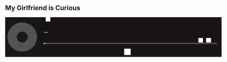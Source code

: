 ## My Girlfriend is Curious

<spotify style="position: fixed;">
    <div class = "spotifyPlayer" style="position: relative; display: flex; flex-direction: row; width: 100vw; max-width: 700px; min-width: 320px; font-family: 'Helvetica Neue', sans-serif; background-color: #191414;text-overflow: ellipsis;white-space: nowrap;overflow: hidden; ">
        <a href="https://open.spotify.com/user/goofyshnoofy" style="color: white; font-weight: bold; text-decoration: none"><div class = "spotifyStatusIndicator" style="position: absolute; right: min(1.5vmin,10px); top: min(1.5vmin,10px); background-color: #191414;text-align: center; padding: min(.7vmin,7px) min(1vmin,7px); font-size: clamp(10px, 1.5vw, 12px); min-width: 40px;max-width: 80px; border-radius: 10000px;" onMouseOver="this.style.backgroundColor='#191414'" onMouseOut="this.style.backgroundColor='#191414'">&nbsp;</div></a>
        <div class = "playerImgContainer" style="height: 130px;">
            <img class = "trackImg" src = "https://raw.githubusercontent.com/nickesc/My-Girlfriend-is-Curious/main/img/missingAlbum.png" alt = "albumArt" style="height:130px;object-fit: cover">
        </div>
        <div class = 'playerControlsContainer' style=" display: flex; flex-direction: column; width: 100%">
            <div class = "trackInfoContainer" style="display: flex; flex-direction: column; height:65%; max-width: 100%; justify-content:center; padding-left: 2.5%;padding-right: 2.5%">
                <div class = "device" style="color: #535353; font-size: clamp(8px,1.5vw,15px);display: flex;align-items: center;"><div class = "deviceName">&nbsp;</div> <img class = "deviceImg" src = "https://raw.githubusercontent.com/nickesc/My-Girlfriend-is-Curious/main/img/blank.png" alt="deviceImage" style="padding-left:3px;height:2ex;color: #535353"></div>
                <div class = "playerMiddle" style="display: flex; flex-direction: row; align-items: baseline; justify-content: left; width: 100%; margin: .3vh 0">
                    <a href = "" class = "trackName" style="text-decoration:none;font-size:clamp(8px,2vw,17px);text-overflow: clip;white-space: nowrap;overflow: hidden;width: fit-content;max-width:23ch;color: white; font-weight: bold;">...</a>
                    <div class = "trackBreak" style="font-size: clamp(8px,2vw,20px); color: #B3B3B3; padding: 0 5px">&nbsp;</div>
                    <a href = "" class = "trackContext" style="text-decoration:none; text-overflow: clip;white-space: nowrap;overflow: hidden;width: fit-content;max-width:47%;color: #B3B3B3; font-weight: normal;font-size: clamp(7px,1.5vw,15px)">&nbsp;</a>
                </div>
                <div style="display: flex; justify-content: space-between">
                    <a class = "trackArtist" style="font-size:clamp(8px,1.5vw,15px);color: #B3B3B3; font-weight: normal; text-decoration: none" href="">&nbsp;</a>
                    <div style="display: flex; flex-direction: row; justify-content: center; font-size: 15px" >
                        <img class = "shuffleImg" src = "https://raw.githubusercontent.com/nickesc/My-Girlfriend-is-Curious/main/img/blank.png" alt="shuffleImage" style="padding-left:1vw;height:2ex;">
                        <img class = "repeatImg" src = "https://raw.githubusercontent.com/nickesc/My-Girlfriend-is-Curious/main/img/blank.png" alt="repeatImage" style="padding-left:1vw;padding-right:1vw;height:2ex;">
                        <div class = "volumeLevel" style="margin:0 3px;height:1.8ex;background-color: #191414; width: .5vw; max-width: 4px; min-width: 3px;display: flex;justify-content: flex-end;flex-direction: column;"><div class="volumeFill" style="background-color: #B3B3B3; height:0%"></div></div>
                    </div>
                </div>
            </div>
            <div class="playerProgressContainer" style="height:10%; display: flex; flex-direction: row">
                <div style="width: 95%; height:30%; background-color: #535353; margin-left: auto; margin-right: auto"><div class = "innerProgress" style="width: 1%; height: 100%; background-color: #B3B3B3;"></div></div>
            </div>
            <a class="onSpotifyContainer" style="font-size: 17px;text-decoration:none;height: 25%; background-color: #191414;text-align: center; color: white; font-weight: bold; display: flex;justify-content: center;align-items: center;" onMouseOver="this.style.backgroundColor='#191414'" onMouseOut="this.style.backgroundColor='#191414'">
                <img src="https://raw.githubusercontent.com/nickesc/My-Girlfriend-is-Curious/main/img/Spotify_Icon_RGB_White.png" style="min-height: 21px; height: 1em; padding-right: 2.5%" alt="Spotify Logo"><div class="listenOnText">&nbsp;</div>
            </a>
        </div>
    </div>

<script>
    const mediaQuery = window.matchMedia('(min-width: 760px)');
    let spotify = document.getElementsByTagName("spotify")[0];
    let trackImg = document.getElementsByClassName("trackImg")[0];
    let trackImgContainer = document.getElementsByClassName("playerImgContainer")[0];
    let listenOnContainer = document.getElementsByClassName("onSpotifyContainer")[0];
    function handleChange(e) {
        if (mediaQuery.matches) {
            spotify.style.right = "5%";
            spotify.style.bottom = "5%";
            trackImg.style.height = "130px";
            trackImgContainer.style.maxHeight = "130px";
            listenOnContainer.style.fontSize = "17px";
        }else {
            spotify.style.right = "0px";
            spotify.style.bottom = "0px";
            trackImg.style.height = "93px";
            trackImgContainer.style.maxHeight = "93px";
            listenOnContainer.style.fontSize = "13px";
        }
    }
    mediaQuery.addListener(handleChange);
    handleChange(mediaQuery);
    const currentSongUrl = "http://129.153.40.190:3000/current";
    function setSong(){
        fetch(currentSongUrl)
                .then (data => {return data.json()})
                .then (res => {
                    let onlineStatus = document.getElementsByClassName("spotifyStatusIndicator")[0];
                    let listenOn = document.getElementsByClassName("onSpotifyContainer")[0];
                    let listenOnText = document.getElementsByClassName("listenOnText")[0];
                    let trackName = document.getElementsByClassName("trackName")[0];
                    let volBack = document.getElementsByClassName("volumeLevel")[0];
                    let trackContext = document.getElementsByClassName("trackContext")[0];
                    let trackBreak = document.getElementsByClassName("trackBreak")[0];
                    let deviceImg = document.getElementsByClassName("deviceImg")[0];
                    let deviceName = document.getElementsByClassName("deviceName")[0];
                    let artistName = document.getElementsByClassName("trackArtist")[0];
                    let progress = document.getElementsByClassName("innerProgress")[0];
                    let vol = document.getElementsByClassName("volumeFill")[0];
                    let shuffle = document.getElementsByClassName("shuffleImg")[0];
                    let repeat = document.getElementsByClassName("repeatImg")[0];
                    if(!res.playing) {
                        onlineStatus.innerHTML = "Offline";
                        onlineStatus.style.backgroundColor = "#d01616";
                        onlineStatus.onmouseover=function (){this.style.backgroundColor="#a21111"};
                        onlineStatus.onmouseout=function (){this.style.backgroundColor="#d01616"};
                        listenOnText.innerHTML = "Unable to connect";
                        trackName.innerHTML = "no track available";
                        trackName.removeAttribute("href");
                        trackContext.style.display = "none";
                        trackBreak.style.display = "none";
                        artistName.style.display = "none";
                        deviceName.style.display = "none";
                        deviceImg.style.display = "none";
                        shuffle.style.display = "none";
                        volBack.style.display = "none";
                        repeat.style.display = "none";
                        progress.style.width="1%";
                        listenOnContainer.style.backgroundColor = "#191414";
                        listenOnContainer.onmouseover=function (){this.style.backgroundColor="#191414"};
                        listenOnContainer.onmouseout=function (){this.style.backgroundColor="#191414"};
                        trackImg.src = "https://raw.githubusercontent.com/nickesc/My-Girlfriend-is-Curious/main/img/missingAlbum.png";
                    } else{
                        artistName.style.display = "inline";
                        deviceName.style.display = "inline";
                        deviceImg.style.display = "inline";
                        shuffle.style.display = "inline";
                        volBack.style.display = "inline";
                        repeat.style.display = "inline";
                        volBack.style.backgroundColor = "#535353";
                        onlineStatus.innerHTML = "Online";
                        onlineStatus.style.backgroundColor = "#2E77D0";
                        onlineStatus.onmouseover=function (){this.style.backgroundColor="#235fa9"};
                        onlineStatus.onmouseout=function (){this.style.backgroundColor="#2E77D0"};
                        listenOn.style.backgroundColor = "#1DB954";
                        listenOnContainer.href = res.track.url;
                        listenOnText.innerHTML = "Listen on Spotify";
                        listenOnContainer.onmouseover=function (){this.style.backgroundColor="#169d46"};
                        listenOnContainer.onmouseout=function (){this.style.backgroundColor="#1DB954"};
                        trackName.innerHTML=res.track.name;
                        trackName.href = res.track.url;
                        console.log(res.track.context);
                        if(res.track.context) {
                            trackBreak.innerHTML="-";
                            trackContext.style.display = "inline";
                            trackBreak.style.display = "inline";
                            trackContext.innerHTML = res.track.context.name;
                            trackContext.href = res.track.context.url;
                            console.log(res);
                        } else{
                            trackName.style.maxWidth = "80%";
                            trackContext.innerHTML="";
                            trackBreak.style.display = "none";
                            trackBreak.style.display = "none";
                        }
                        console.log(res.device.type);
                        if(res.device.type==="Smartphone"){
                            deviceImg.src = "https://raw.githubusercontent.com/nickesc/My-Girlfriend-is-Curious/main/img/phoneIcon.png";
                        } else if(res.device.type==="Computer"){
                            deviceImg.src = "https://raw.githubusercontent.com/nickesc/My-Girlfriend-is-Curious/main/img/compIcon.png";
                        }
                        deviceName.textContent=res.device.name;
                        let artists="";
                        for(let i = 0; i<res.track.artists.names.length; i++){
                            if(i===0) {
                                artists = res.track.artists.names[i]
                            } else{
                                artists = artists+ ", " + res.track.artists.names[i]
                            }
                        }
                        artistName.innerHTML=artists;
                        artistName.href = res.track.artists.url;
                        progress.style.width = String(res.player.progress * 100) + "%";
                        trackImg.src = res.track.image;
                        vol.style.height = String(res.player.vol)+"%";
                        if(res.player.shuffle === true) {
                            shuffle.src="https://raw.githubusercontent.com/nickesc/My-Girlfriend-is-Curious/main/img/shuffleOn.png";
                        } else{
                            shuffle.src="https://raw.githubusercontent.com/nickesc/My-Girlfriend-is-Curious/main/img/shuffleOff.png";
                        }
                        if(res.player.repeat === "off") {
                            repeat.src="https://raw.githubusercontent.com/nickesc/My-Girlfriend-is-Curious/main/img/repeatOff.png";
                        } else{
                            repeat.src="https://raw.githubusercontent.com/nickesc/My-Girlfriend-is-Curious/main/img/repeatOn.png";
                        }
                    }
                    setTimeout(setSong, 5000);
                })
    }
    setSong();
</script>
</spotify>

